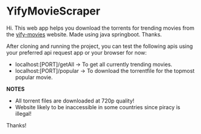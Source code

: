 # YifyMovieScraper

Hi. This web app helps you download the torrents for trending movies from the [yify-movies](yts.mx) website.
Made using java springboot. Thanks.

After cloning and running the project, you can test the following apis using your preferred api request app or your browser for now:

- localhost:[PORT]/getAll -> To get all currently trending movies.
- localhost:[PORT]/popular -> To download the torrentfile for the topmost popular movie.

**NOTES**

- All torrent files are downloaded at 720p quality!
- Website likely to be inaccessible in some countries since piracy is illegal!

Thanks!
